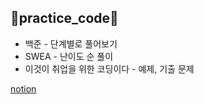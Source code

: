 ## 👊practice_code👊 ##

* 백준 - 단계별로 풀어보기
* SWEA - 난이도 순 풀이
* 이것이 취업을 위한 코딩이다 - 예제, 기출 문제

[notion](https://studypeople.notion.site/917b3c48b6c0411e9dac9b83e7ced0fa)
